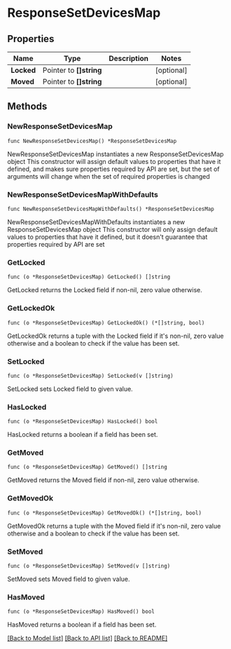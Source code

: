 # ResponseSetDevicesMap

## Properties

Name | Type | Description | Notes
------------ | ------------- | ------------- | -------------
**Locked** | Pointer to **[]string** |  | [optional] 
**Moved** | Pointer to **[]string** |  | [optional] 

## Methods

### NewResponseSetDevicesMap

`func NewResponseSetDevicesMap() *ResponseSetDevicesMap`

NewResponseSetDevicesMap instantiates a new ResponseSetDevicesMap object
This constructor will assign default values to properties that have it defined,
and makes sure properties required by API are set, but the set of arguments
will change when the set of required properties is changed

### NewResponseSetDevicesMapWithDefaults

`func NewResponseSetDevicesMapWithDefaults() *ResponseSetDevicesMap`

NewResponseSetDevicesMapWithDefaults instantiates a new ResponseSetDevicesMap object
This constructor will only assign default values to properties that have it defined,
but it doesn't guarantee that properties required by API are set

### GetLocked

`func (o *ResponseSetDevicesMap) GetLocked() []string`

GetLocked returns the Locked field if non-nil, zero value otherwise.

### GetLockedOk

`func (o *ResponseSetDevicesMap) GetLockedOk() (*[]string, bool)`

GetLockedOk returns a tuple with the Locked field if it's non-nil, zero value otherwise
and a boolean to check if the value has been set.

### SetLocked

`func (o *ResponseSetDevicesMap) SetLocked(v []string)`

SetLocked sets Locked field to given value.

### HasLocked

`func (o *ResponseSetDevicesMap) HasLocked() bool`

HasLocked returns a boolean if a field has been set.

### GetMoved

`func (o *ResponseSetDevicesMap) GetMoved() []string`

GetMoved returns the Moved field if non-nil, zero value otherwise.

### GetMovedOk

`func (o *ResponseSetDevicesMap) GetMovedOk() (*[]string, bool)`

GetMovedOk returns a tuple with the Moved field if it's non-nil, zero value otherwise
and a boolean to check if the value has been set.

### SetMoved

`func (o *ResponseSetDevicesMap) SetMoved(v []string)`

SetMoved sets Moved field to given value.

### HasMoved

`func (o *ResponseSetDevicesMap) HasMoved() bool`

HasMoved returns a boolean if a field has been set.


[[Back to Model list]](../README.md#documentation-for-models) [[Back to API list]](../README.md#documentation-for-api-endpoints) [[Back to README]](../README.md)


